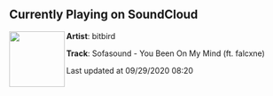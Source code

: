 ## Currently Playing on SoundCloud

[<img align="left" width="100" src="https://i1.sndcdn.com/artworks-k3hVb8iuuKheFtKN-CZVtGw-t50x50.jpg">](https://soundcloud.com/bitbird/sofasound-you-been-on-my-mind-ft-falcxne?in=sofasound-beats/sets/you-been-on-my-mind-ft-falcxne)

**Artist**: bitbird 

**Track**: Sofasound - You Been On My Mind (ft. falcxne)

Last updated at 09/29/2020 08:20
